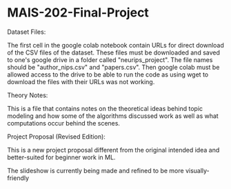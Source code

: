 # MAIS-202-Final-Project
Dataset Files:

The first cell in the google colab notebook contain URLs for direct download of the CSV files of the dataset. These files must be downloaded and saved to one's google drive in a folder called "neurips_project". The file names should be "author_nips.csv" and "papers.csv". Then google colab must be allowed access to the drive to be able to run the code as using wget to download the files with their URLs was not working. 

Theory Notes: 

This is a file that contains notes on the theoretical ideas behind topic modeling and how some of the algorithms discussed work as well as what computations occur behind the scenes. 

Project Proposal (Revised Edition):

This is a new project proposal different from the original intended idea and better-suited for beginner work in ML.

The slideshow is currently being made and refined to be more visually-friendly 
